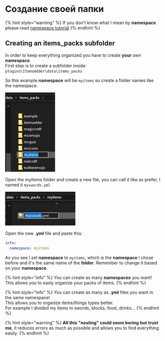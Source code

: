 # Создание своей папки

{% hint style="warning" %}
If you don't know what I mean by **namespace** please read [namespace tutorial](basic-concepts/namespace.md)
{% endhint %}

## Creating an items\_packs subfolder

In order to keep everything organized you have to create **your** own **namespace**.  
First step is to create a subfolder inside: `plugins\ItemsAdder\data\items_packs`

So this example **namespace** will be `myitems` so create a folder names like the namespace.

![](../../../.gitbook/assets/image%20%289%29.png)

Open the myitems folder and create a new file, you can call it like as prefer, I named it `myswords.yml`

![](../../../.gitbook/assets/image%20%2811%29.png)

Open the new **.yml** file and paste this:

```yaml
info:
  namespace: myitems
```

As you see I set **namespace** to `myitems`, which is the **namespace** I chose before and it's the same name of the **folder**. Remember to change it based on your **namespace**.

{% hint style="info" %}
You can create as many **namespaces** you want! This allows you to easly organize your packs of items.
{% endhint %}

{% hint style="info" %}
You can create as many as **.yml** files you want in the same namespace!  
This allows you to organize items/things types better.  
For example I divided my items in swords, blocks, food, drinks...
{% endhint %}

{% hint style="warning" %}
**All this "nesting" could seem boring** **but** **trust me**, it reduces errors as much as possible and allows you to find everything easily.
{% endhint %}

